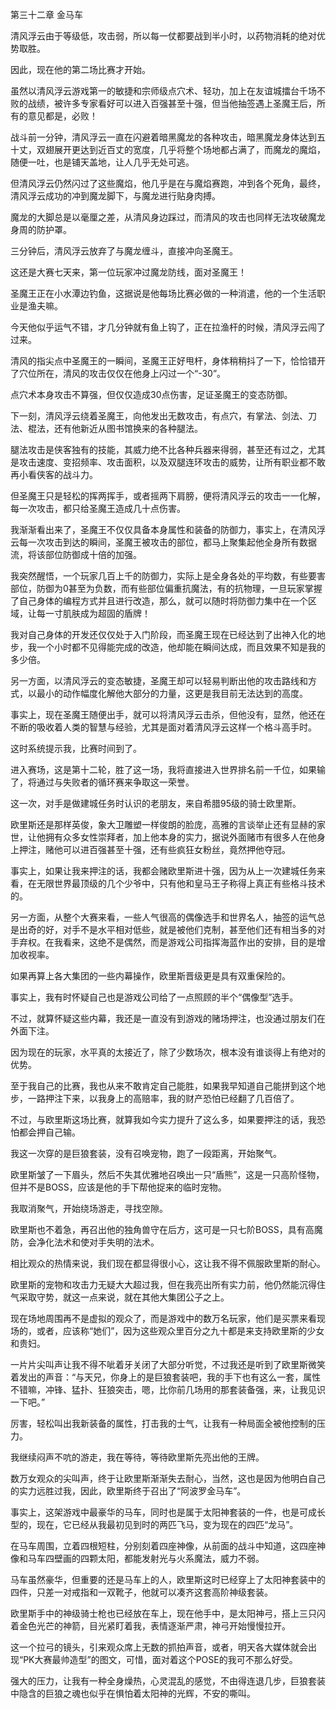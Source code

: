 第三十二章 金马车


清风浮云由于等级低，攻击弱，所以每一仗都要战到半小时，以药物消耗的绝对优势取胜。

因此，现在他的第二场比赛才开始。

虽然以清风浮云游戏第一的敏捷和宗师级点穴术、轻功，加上在友谊城擂台千场不败的战绩，被许多专家看好可以进入百强甚至十强，但当他抽签遇上圣魔王后，所有的意见都是，必败！

战斗前一分钟，清风浮云一直在闪避着暗黑魔龙的各种攻击，暗黑魔龙身体达到五十丈，双翅展开更达到近百丈的宽度，几乎将整个场地都占满了，而魔龙的魔焰，随便一吐，也是铺天盖地，让人几乎无处可逃。

但清风浮云仍然闪过了这些魔焰，他几乎是在与魔焰赛跑，冲到各个死角，最终，清风浮云成功的冲到魔龙脚下，与魔龙进行贴身肉搏。

魔龙的大脚总是以毫厘之差，从清风身边踩过，而清风的攻击也同样无法攻破魔龙身周的防护罩。

三分钟后，清风浮云放弃了与魔龙缠斗，直接冲向圣魔王。

这还是大赛七天来，第一位玩家冲过魔龙防线，面对圣魔王！

圣魔王正在小水潭边钓鱼，这据说是他每场比赛必做的一种消遣，他的一个生活职业是渔夫嘛。

今天他似乎运气不错，才几分钟就有鱼上钩了，正在拉渔杆的时候，清风浮云闯了过来。

清风的指尖点中圣魔王的一瞬间，圣魔王正好甩杆，身体稍稍抖了一下，恰恰错开了穴位所在，清风的攻击仅仅在他身上闪过一个“-30”。

点穴术本身攻击不算强，但仅仅造成30点伤害，足证圣魔王的变态防御。

下一刻，清风浮云绕着圣魔王，向他发出无数攻击，有点穴，有掌法、剑法、刀法、棍法，还有他新近从图书馆换来的各种腿法。

腿法攻击是侠客独有的技能，其威力绝不比各种兵器来得弱，甚至还有过之，尤其是攻击速度、变招频率、攻击面积，以及双腿连环攻击的威势，让所有职业都不敢再小看侠客的战斗力。

但圣魔王只是轻松的挥两挥手，或者摇两下肩膀，便将清风浮云的攻击一一化解，每一次攻击，都只给圣魔王造成几十点伤害。

我渐渐看出来了，圣魔王不仅仅具备本身属性和装备的防御力，事实上，在清风浮云每一次攻击到达的瞬间，圣魔王被攻击的部位，都马上聚集起他全身所有数据流，将该部位防御成十倍的加强。

我突然醒悟，一个玩家几百上千的防御力，实际上是全身各处的平均数，有些要害部位，防御为0甚至为负数，而有些部位偏重抗魔法，有的抗物理，一旦玩家掌握了自己身体的编程方式并且进行改造，那么，就可以随时将防御力集中在一个区域，让每一寸肌肤成为超固的盾牌！

我对自己身体的开发还仅仅处于入门阶段，而圣魔王现在已经达到了出神入化的地步，我一个小时都不见得能完成的改造，他却能在瞬间达成，而且效果不知是我的多少倍。

另一方面，以清风浮云的变态敏捷，圣魔王却可以轻易判断出他的攻击路线和方式，以最小的动作幅度化解他大部分的力量，这更是我目前无法达到的高度。

事实上，现在圣魔王随便出手，就可以将清风浮云击杀，但他没有，显然，他还在不断的吸收着人类的智慧与经验，尤其是面对着清风浮云这样一个格斗高手时。

这时系统提示我，比赛时间到了。

进入赛场，这是第十二轮，胜了这一场，我将直接进入世界排名前一千位，如果输了，将通过与失败者的循环赛来争取这一荣誉。

这一次，对手是做建城任务时认识的老朋友，来自希腊95级的骑士欧里斯。

欧里斯还是那样英俊，象大卫雕塑一样俊朗的脸庞，高雅的言谈举止还有显赫的家世，让他拥有众多女性崇拜者，加上他本身的实力，据说外面赌市有很多人在他身上押注，赌他可以进百强甚至十强，还有些疯狂女粉丝，竟然押他夺冠。

事实上，如果让我来押注的话，我都会赌欧里斯进十强，因为从上一次建城任务来看，在无限世界最顶级的几个少爷中，只有他和皇马王子称得上真正有些格斗技术的。

另一方面，从整个大赛来看，一些人气很高的偶像选手和世界名人，抽签的运气总是出奇的好，对手不是水平相对低些，就是被他们克制，甚至他们还有相当多的对手弃权。在我看来，这绝不是偶然，而是游戏公司指挥海蓝作出的安排，目的是增加收视率。

如果再算上各大集团的一些内幕操作，欧里斯晋级更是具有双重保险的。

事实上，我有时怀疑自己也是游戏公司给了一点照顾的半个“偶像型”选手。

不过，就算怀疑这些内幕，我还是一直没有到游戏的赌场押注，也没通过朋友们在外面下注。

因为现在的玩家，水平真的太接近了，除了少数场次，根本没有谁谈得上有绝对的优势。

至于我自己的比赛，我也从来不敢肯定自己能胜，如果我早知道自己能拼到这个地步，一路押注下来，以我身上的高赔率，我的财产恐怕已经翻了几百倍了。

不过，与欧里斯这场比赛，就算我如今实力提升了这么多，如果要押注的话，我恐怕都会押自己输。

我这一次穿的是巨狼套装，没有召唤宠物，跑了一段距离，开始聚气。

欧里斯皱了一下眉头，然后不失其优雅地召唤出一只“盾熊”，这是一只高阶怪物，但并不是BOSS，应该是他的手下帮他捉来的临时宠物。

我取消聚气，开始绕场游走，寻找空隙。

欧里斯也不着急，再召出他的独角兽守在后方，这可是一只七阶BOSS，具有高魔防，会净化法术和使对手失明的法术。

相比观众的热情来说，我们现在都显得很小心，这让我不得不佩服欧里斯的耐心。

欧里斯的宠物和攻击力无疑大大超过我，但在我亮出所有实力前，他仍然能沉得住气采取守势，就这一点来说，就在其他大集团公子之上。

现在场地周围再不是虚拟的观众了，而是游戏中的数万名玩家，他们是买票来看现场的，或者，应该称“她们”，因为这些观众里百分之九十都是来支持欧里斯的少女和贵妇。

一片片尖叫声让我不得不呲着牙关闭了大部分听觉，不过我还是听到了欧里斯微笑着发出的声音：“与天兄，你身上的是巨狼套装吧，我的手下也有这么一套，属性不错嘛，冲锋、猛扑、狂狼突击，嗯，比你前几场用的那套装备强，来，让我见识一下吧。”

厉害，轻松叫出我新装备的属性，打击我的士气，让我有一种局面全被他控制的压力。

我继续闷声不吭的游走，我在等待，等待欧里斯先亮出他的王牌。

数万女观众的尖叫声，终于让欧里斯渐渐失去耐心，当然，这也是因为他明白自己的实力远胜过我，因此，欧里斯终于召出了“阿波罗金马车”。

事实上，这架游戏中最豪华的马车，同时也是属于太阳神套装的一件，也是可成长型的，现在，它已经从我最初见到时的两匹飞马，变为现在的四匹“龙马”。

在马车周围，立着四根短柱，分别刻着四座神像，从前面的战斗中知道，这四座神像和马车四壁画的四颗太阳，都能发射光与火系魔法，威力不弱。

马车虽然豪华，但重要的还是马车上的人，欧里斯这时已经穿上了太阳神套装中的四件，只差一对戒指和一双靴子，他就可以凑齐这套高阶神级套装。

欧里斯手中的神级骑士枪也已经放在车上，现在他手中，是太阳神弓，搭上三只闪着金色光芒的神箭，目光紧盯着我，表情逐渐严肃，神弓开始慢慢拉开。

这一个拉弓的镜头，引来观众席上无数的抓拍声音，或者，明天各大媒体就会出现“PK大赛最帅造型”的图文，可惜，面对着这个POSE的我可不那么好受。

强大的压力，让我有一种全身燥热，心灵混乱的感觉，不由得连退几步，巨狼套装中隐含的巨狼之魂也似乎在惧怕着太阳神的光辉，不安的嘶叫。





